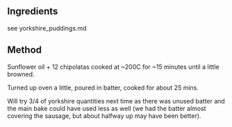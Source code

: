 ## Ingredients

see yorkshire_puddings.md

## Method

Sunflower oil + 12 chipolatas cooked at ~200C for ~15 minutes until a little browned.

Turned up oven a little, poured in batter, cooked for about 25 mins.

Will try 3/4 of yorkshire quantities next time as there was unused batter and the main bake could have used less as well (we had the batter almost covering the sausage, but about halfway up may have been better).
